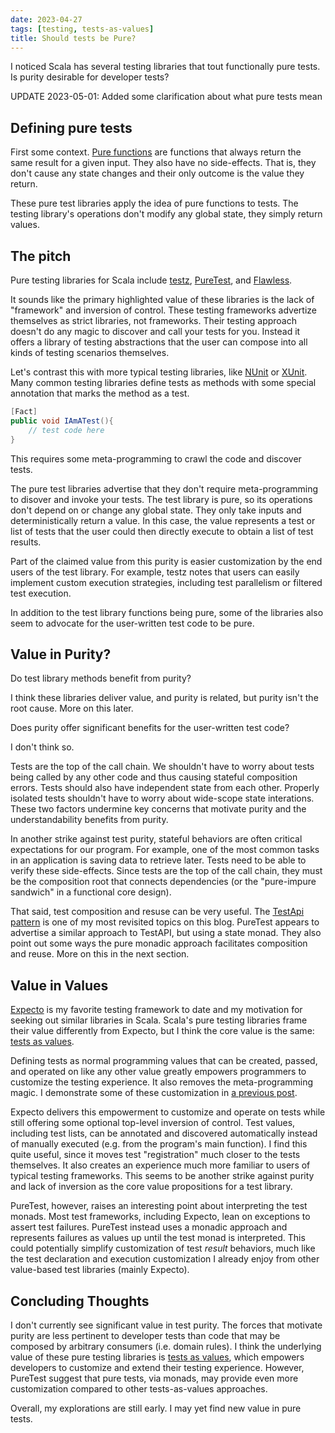 ```yaml
---
date: 2023-04-27
tags: [testing, tests-as-values]
title: Should tests be Pure?
---
```


I noticed Scala has several testing libraries that tout functionally pure tests.
Is purity desirable for developer tests?
<!--more-->

UPDATE 2023-05-01: Added some clarification about what pure tests mean

## Defining pure tests 

First some context. [Pure functions](https://en.wikipedia.org/wiki/Pure_function) are functions that always return the same result for a given input. They also have no side-effects. That is, they don't cause any state changes and their only outcome is the value they return.

These pure test libraries apply the idea of pure functions to tests. The testing library's operations don't modify any global state, they simply return values.

## The pitch

Pure testing libraries for Scala include [testz](https://index.scala-lang.org/scalaz/testz), [PureTest](https://index.scala-lang.org/hablapps/puretest), and [Flawless](https://index.scala-lang.org/kubukoz/flawless).

It sounds like the primary highlighted value of these libraries is the lack of "framework" and inversion of control.
These testing frameworks advertize themselves as strict libraries, not frameworks. Their testing approach doesn't do any magic to discover and call your tests for you.
Instead it offers a library of testing abstractions that the user can compose into all kinds of testing scenarios themselves. 

Let's contrast this with more typical testing libraries, like [NUnit](https://nunit.org/) or [XUnit](https://xunit.net/). Many common testing libraries define tests as methods with some special annotation that marks the method as a test.

```cs
[Fact]
public void IAmATest(){
    // test code here
}
```

This requires some meta-programming to crawl the code and discover tests.

The pure test libraries advertise that they don't require meta-programming to disover and invoke your tests.
The test library is pure, so its operations don't depend on or change any global state. They only take inputs and deterministically return a value.
In this case, the value represents a test or list of tests that the user could then directly execute to obtain a list of test results.

Part of the claimed value from this purity is easier customization by the end users of the test library.
For example, testz notes that users can easily implement custom execution strategies, including test parallelism or filtered test execution.

In addition to the test library functions being pure, some of the libraries also seem to advocate for the user-written test code to be pure.

## Value in Purity?

Do test library methods benefit from purity?

I think these libraries deliver value, and purity is related, but purity isn't the root cause. More on this later.

Does purity offer significant benefits for the user-written test code?

I don't think so.

Tests are the top of the call chain. We shouldn't have to worry about tests being called by any other code and thus causing stateful composition errors. Tests should also have independent state from each other. Properly isolated tests shouldn't have to worry about wide-scope state interations. These two factors undermine key concerns that motivate purity and the understandability benefits from purity.

In another strike against test purity, stateful behaviors are often critical expectations for our program. For example, one of the most common tasks in an application is saving data to retrieve later. Tests need to be able to verify these side-effects. Since tests are the top of the call chain, they must be the composition root that connects dependencies (or the "pure-impure sandwich" in a functional core design).

That said, test composition and resuse can be very useful. The [TestApi pattern](../../posts/2021/2021-10-08-TestApi-in-FSharp-revised.md) is one of my most revisited topics on this blog. PureTest appears to advertise a similar approach to TestAPI, but using a state monad. They also point out some ways the pure monadic approach facilitates composition and reuse. More on this in the next section.

## Value in Values

[Expecto](https://github.com/haf/expecto) is my favorite testing framework to date and my motivation for seeking out similar libraries in Scala.
Scala's pure testing libraries frame their value differently from Expecto, but I think the core value is the same: [tests as values](../../posts/2022/2022-05-20-Tests-as-Values.md).

Defining tests as normal programming values that can be created, passed, and operated on like any other value greatly empowers programmers to customize the testing experience. 
It also removes the meta-programming magic. I demonstrate some of these customization in [a previous post](../../posts/2022/2022-05-20-Tests-as-Values.md).

Expecto delivers this empowerment to customize and operate on tests while still offering some optional top-level inversion of control. Test values, including test lists, can be annotated and discovered automatically instead of manually executed (e.g. from the program's main function).
I find this quite useful, since it moves test "registration" much closer to the tests themselves. It also creates an experience much more familiar to users of typical testing frameworks.
This seems to be another strike against purity and lack of inversion as the core value propositions for a test library.

PureTest, however, raises an interesting point about interpreting the test monads. Most test frameworks, including Expecto, lean on exceptions to assert test failures.
PureTest instead uses a monadic approach and represents failures as values up until the test monad is interpreted.
This could potentially simplify customization of test *result* behaviors, much like the test declaration and execution customization I already enjoy from other value-based test libraries (mainly Expecto).

## Concluding Thoughts

I don't currently see significant value in test purity. The forces that motivate purity are less pertinent to developer tests than code that may be composed by arbitrary consumers (i.e. domain rules).
I think the underlying value of these pure testing libraries is [tests as values](../../posts/2022/2022-05-20-Tests-as-Values.md), which empowers developers to customize and extend their 
testing experience. However, PureTest suggest that pure tests, via monads, may provide even more customization compared to other tests-as-values approaches. 

Overall, my explorations are still early. I may yet find new value in pure tests.

